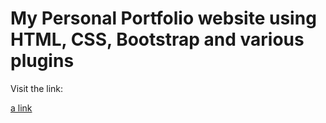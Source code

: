 # My Personal Portfolio website using HTML, CSS, Bootstrap and various plugins

Visit the link:

[a link](https://canerkaraoglu.github.io/)
